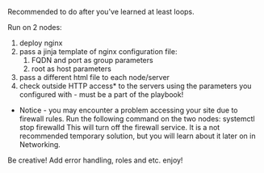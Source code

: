 Recommended to do after you've learned at least loops.

Run on 2 nodes:
1. deploy nginx
2. pass a jinja template of nginx configuration file:
    1. FQDN and port as group parameters
    2. root as host parameters
3. pass a different html file to each node/server
4. check outside HTTP access* to the servers using the parameters you configured with - must be a part of the playbook!

* Notice - you may encounter a problem accessing your site due to firewall rules. Run the following command on the two nodes:
systemctl stop firewalld 
This will turn off the firewall service. It is a not recommended temporary solution, but you will learn about it later on in Networking.

Be creative! Add error handling, roles and etc. enjoy!
